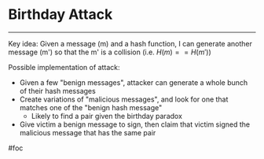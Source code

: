 # Birthday Attack
---
Key idea: Given a message (m) and a hash function, I can generate another message (m') so that the m' is a collision (i.e. $H(m) == H(m')$)

Possible implementation of attack:
- Given a few "benign messages", attacker can generate a whole bunch of their hash messages
- Create variations of "malicious messages", and look for one that matches one of the "benign hash message"
	- Likely to find a pair given the birthday paradox
- Give victim a benign message to sign, then claim that victim signed the malicious message that has the same pair

#foc 